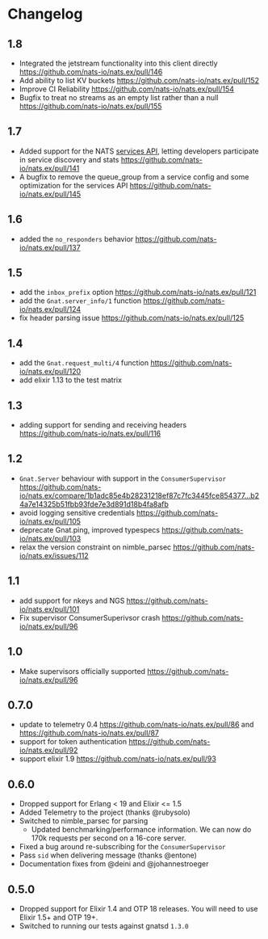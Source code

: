 # Changelog

## 1.8

* Integrated the jetstream functionality into this client directly https://github.com/nats-io/nats.ex/pull/146
* Add ability to list KV buckets https://github.com/nats-io/nats.ex/pull/152
* Improve CI Reliability https://github.com/nats-io/nats.ex/pull/154
* Bugfix to treat no streams as an empty list rather than a null https://github.com/nats-io/nats.ex/pull/155

## 1.7

 * Added support for the NATS [services API](https://github.com/nats-io/nats.go/blob/main/micro/README.md), letting developers participate in service discovery and stats https://github.com/nats-io/nats.ex/pull/141
 * A bugfix to remove the queue_group from a service config and some optimization for the services API https://github.com/nats-io/nats.ex/pull/145

## 1.6

* added the `no_responders` behavior https://github.com/nats-io/nats.ex/pull/137

## 1.5

* add the `inbox_prefix` option https://github.com/nats-io/nats.ex/pull/121
* add the `Gnat.server_info/1` function https://github.com/nats-io/nats.ex/pull/124
* fix header parsing issue https://github.com/nats-io/nats.ex/pull/125

## 1.4

* add the `Gnat.request_multi/4` function https://github.com/nats-io/nats.ex/pull/120
* add elixir 1.13 to the test matrix

## 1.3

* adding support for sending and receiving headers https://github.com/nats-io/nats.ex/pull/116

## 1.2

* `Gnat.Server` behaviour with support in the `ConsumerSupervisor` https://github.com/nats-io/nats.ex/compare/1b1adc85e4b28231218ef87c7fc3445fce854377...b24a7e14325b51fbb93fde7e3d891d18b4fa8afb
* avoid logging sensitive credentials https://github.com/nats-io/nats.ex/pull/105
* deprecate Gnat.ping, improved typespecs https://github.com/nats-io/nats.ex/pull/103 
* relax the version constraint on nimble_parsec https://github.com/nats-io/nats.ex/issues/112

## 1.1

* add support for nkeys and NGS https://github.com/nats-io/nats.ex/pull/101
* Fix supervisor ConsumerSuperivsor crash https://github.com/nats-io/nats.ex/pull/96

## 1.0

* Make supervisors officially supported https://github.com/nats-io/nats.ex/pull/96

## 0.7.0

* update to telemetry 0.4 https://github.com/nats-io/nats.ex/pull/86 and https://github.com/nats-io/nats.ex/pull/87
* support for token authentication https://github.com/nats-io/nats.ex/pull/92
* support elixir 1.9 https://github.com/nats-io/nats.ex/pull/93

## 0.6.0

* Dropped support for Erlang < 19 and Elixir <= 1.5
* Added Telemetry to the project (thanks @rubysolo)
* Switched to nimble_parsec for parsing
  * Updated benchmarking/performance information. We can now do 170k requests per second on a 16-core server.
* Fixed a bug around re-subscribing for the `ConsumerSupervisor`
* Pass `sid` when delivering message (thanks @entone)
* Documentation fixes from @deini and @johannestroeger

## 0.5.0

* Dropped support for Elixir 1.4 and OTP 18 releases. You will need to use Elixir 1.5+ and OTP 19+.
* Switched to running our tests against gnatsd `1.3.0`
